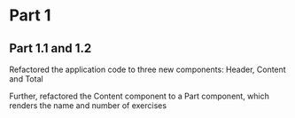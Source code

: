 # Part 1

## Part 1.1 and 1.2

Refactored the application code to three new components: Header, Content and Total

Further, refactored the Content component to a Part component, which renders the name and number of exercises